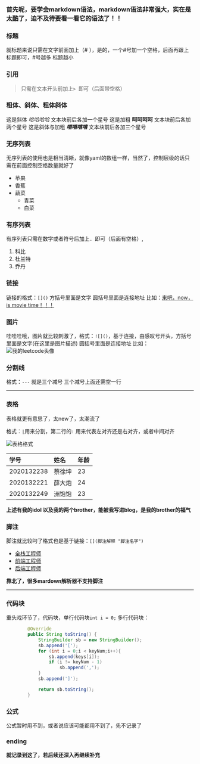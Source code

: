 ### 首先呢，要学会markdown语法，markdown语法非常强大，实在是太酷了，迫不及待要看一看它的语法了！！

### 标题

就标题来说只需在文字前面加上（# ），是的，一个#号加一个空格，后面再跟上标题即可，#号越多 标题越小

### 引用

> 只需在文本开头前加上`> `即可（后面带空格）

### 粗体、斜体、粗体斜体

这是斜体 *哈哈哈哈*  文本块前后各加一个星号
这是加粗 **呵呵呵呵** 文本块前后各加两个星号
这是斜体与加粗 ***嘻嘻嘻嘻*** 文本块前后各加三个星号

### 无序列表

无序列表的使用也是相当清晰，就像yaml的数组一样，当然了，控制层级的话只需在前面控制空格数量就好了
- 苹果
- 香蕉
- 蔬菜
  - 青菜
  - 白菜

### 有序列表

有序列表只需在数字或者符号后加上`. `即可（后面有空格）,
1. 科比
2. 杜兰特
3. 乔丹

### 链接

链接的格式：`[]()` 方括号里面是文字 圆括号里面是连接地址
比如：[来吧，now，is movie time！！！](https://nunflix.com)

### 图片

哇哇哇哦，图片就比较刺激了，格式：`![]()`，基于连接，由感叹号开头，方括号里面是文字(在这里是图片描述) 圆括号里面是连接地址
比如：
![我的leetcode头像](https://assets.leetcode.cn/aliyun-lc-upload/users/tender-satoshino0/avatar_1692271843.png)

### 分割线

格式：`---` 就是三个减号 三个减号上面还需空一行

---

### 表格

表格就更有意思了，太new了，太潮流了

格式：`|`用来分割，第二行的`:` 用来代表左对齐还是右对齐，或者中间对齐

![表格格式](https://github.com/iamdurant/iamdurant.github.io/assets/107034526/5410dc3a-1e97-426e-b8b5-a629ca4f25d6)


| 学号 | 姓名 | 年龄 |
|     :----------     |    :---     |     :--    |
|     2020132238     |      蔡徐坤   |      23   |
|     2020132221     |     薛大炮    |    24     |
|     2020132249    |     洲饱饱    |      23   |

**上述有我的idol 以及我的两个brother，能被我写进blog，是我的brother的福气**

### 脚注

脚注就比较叼了格式也是基于链接：`[](脚注解释 "脚注名字")`

- [全栈工程师](全栈工程师就是。。。。 "什么是全栈工程师")
- [前端工程师](前端工程师就是。。。。 "什么是前端工程师")
- [后端工程师](后端工程师就是。。。。 "什么是后端工程师")

**靠北了，很多mardown解析器不支持脚注**


---

### 代码块

重头戏环节了，代码块，单行代码块`int i = 0;`
多行代码块：

```java
        @Override
        public String toString() {
            StringBuilder sb = new StringBuilder();
            sb.append('[');
            for (int i = 0;i < keyNum;i++){
                sb.append(keys[i]);
                if (i != keyNum - 1)
                    sb.append(',');
            }
            sb.append(']');

            return sb.toString();
        }
```

### 公式

公式暂时用不到，或者说应该可能都用不到了，先不记录了

### ending

**就记录到这了，若后续还深入再继续补充**